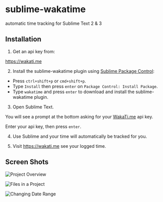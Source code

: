 sublime-wakatime
================

automatic time tracking for Sublime Text 2 & 3

Installation
------------

1) Get an api key from:

https://wakati.me

2) Install the sublime-wakatime plugin using [Sublime Package Control](http://wbond.net/sublime_packages/package_control):

* Press `ctrl+shift+p` or `cmd+shift+p`.
* Type `Install` then press `enter` on `Package Control: Install Package`.
* Type `wakatime` and press `enter` to download and install the sublime-wakatime plugin.

3) Open Sublime Text.

You will see a prompt at the bottom asking for your [WakaTi.me](https://www.wakati.me/#apikey) api key.

Enter your api key, then press `enter`.

4) Use Sublime and your time will automatically be tracked for you.

5) Visit https://wakati.me see your logged time.

Screen Shots
------------

![Project Overview](https://www.wakati.me/static/img/ScreenShots/Screenshot%20from%202013-06-26%2001:12:59.png)

![Files in a Project](https://www.wakati.me/static/img/ScreenShots/Screenshot%20from%202013-06-26%2001:13:13.png)

![Changing Date Range](https://www.wakati.me/static/img/ScreenShots/Screenshot%20from%202013-06-26%2001:13:53.png)


